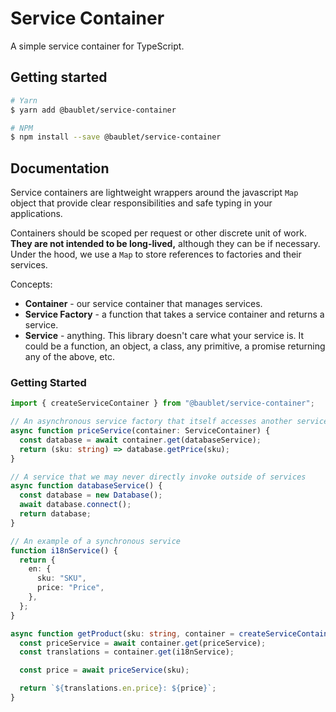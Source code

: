 # Service Container

A simple service container for TypeScript.

## Getting started

```bash
# Yarn
$ yarn add @baublet/service-container

# NPM
$ npm install --save @baublet/service-container
```

## Documentation

Service containers are lightweight wrappers around the javascript `Map` object that provide clear responsibilities and safe typing in your applications.

Containers should be scoped per request or other discrete unit of work. **They are not intended to be long-lived,** although they can be if necessary. Under the hood, we use a `Map` to store references to factories and their services.

Concepts:

- **Container** - our service container that manages services.
- **Service Factory** - a function that takes a service container and returns a service.
- **Service** - anything. This library doesn't care what your service is. It could be a function, an object, a class, any primitive, a promise returning any of the above, etc.

### Getting Started

```ts
import { createServiceContainer } from "@baublet/service-container";

// An asynchronous service factory that itself accesses another service
async function priceService(container: ServiceContainer) {
  const database = await container.get(databaseService);
  return (sku: string) => database.getPrice(sku);
}

// A service that we may never directly invoke outside of services
async function databaseService() {
  const database = new Database();
  await database.connect();
  return database;
}

// An example of a synchronous service
function i18nService() {
  return {
    en: {
      sku: "SKU",
      price: "Price",
    },
  };
}

async function getProduct(sku: string, container = createServiceContainer()) {
  const priceService = await container.get(priceService);
  const translations = container.get(i18nService);

  const price = await priceService(sku);

  return `${translations.en.price}: ${price}`;
}
```
